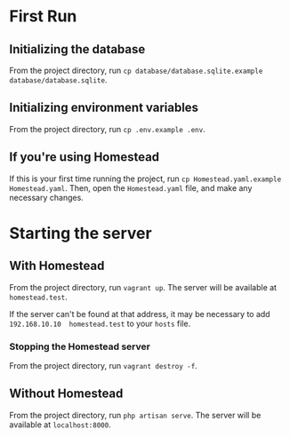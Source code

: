 # First Run

## Initializing the database

From the project directory, run `cp database/database.sqlite.example database/database.sqlite`.

## Initializing environment variables

From the project directory, run `cp .env.example .env`.

## If you're using Homestead

If this is your first time running the project, run `cp Homestead.yaml.example Homestead.yaml`. Then, open the
`Homestead.yaml` file, and make any necessary changes.

# Starting the server

## With Homestead

From the project directory, run `vagrant up`. The server will be available at `homestead.test`.

If the server can't be found at that address, it may be necessary to add `192.168.10.10  homestead.test` to your `hosts`
file.

### Stopping the Homestead server

From the project directory, run `vagrant destroy -f`.

## Without Homestead

From the project directory, run `php artisan serve`. The server will be available at `localhost:8000`.
